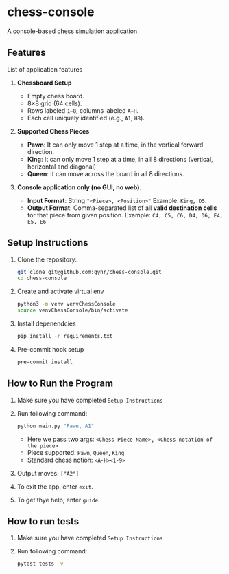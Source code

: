 # chess-console

A console-based chess simulation application.

## Features

List of application features

1. **Chessboard Setup**

   * Empty chess board.
   * 8×8 grid (64 cells).
   * Rows labeled `1–8`, columns labeled `A–H`.
   * Each cell uniquely identified (e.g., `A1`, `H8`).

2. **Supported Chess Pieces**

   * **Pawn**: It can only move 1 step at a time, in the vertical forward direction.
   * **King**: It can only move 1 step at a time, in all 8 directions (vertical, horizontal and diagonal)
   * **Queen**: It can move across the board in all 8 directions.


3. **Console application only (no GUI, no web).**
    
    * **Input Format**: String `"<Piece>, <Position>"` Example: `King, D5`.
    * **Output Format**: Comma-separated list of all **valid destination cells** for that piece from given position. Example: `C4, C5, C6, D4, D6, E4, E5, E6`


## Setup Instructions

1. Clone the repository:
   ```bash
   git clone git@github.com:gynr/chess-console.git
   cd chess-console
   ```

2. Create and activate virtual env
    ```bash
    python3 -m venv venvChessConsole
    source venvChessConsole/bin/activate
    ```

3. Install depenendcies
    ```bash
    pip install -r requirements.txt
    ```

4. Pre-commit hook setup
    ```bash
    pre-commit install
    ```

## How to Run the Program

1. Make sure you have completed `Setup Instructions`
2. Run following command:
    ```bash
    python main.py "Pawn, A1"
    ```
    * Here we pass two args: `<Chess Piece Name>, <Chess notation of the piece>`
    * Piece supported: `Pawn`, `Queen`, `King`
    * Standard chess notion: `<A-H><1-9>`

3. Output moves: `["A2"]` 
4. To exit the app, enter `exit`.
5. To get thye help, enter `guide`.


## How to run tests

1. Make sure you have completed `Setup Instructions`

2. Run following command:
    ```bash
    pytest tests -v
    ```





